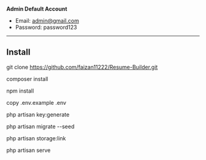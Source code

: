 




	
**Admin Default Account**
- Email: admin@gmail.com
- Password: password123

------------

## Install



git clone https://github.com/faizan11222/Resume-Builder.git



composer install

npm install

copy .env.example .env


php artisan key:generate


php artisan migrate --seed


php artisan storage:link


php artisan serve




